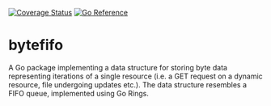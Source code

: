 [![Coverage Status](https://coveralls.io/repos/github/JanukanS/bytefifo/badge.svg?branch=main)](https://coveralls.io/github/JanukanS/bytefifo?branch=main)
[![Go Reference](https://pkg.go.dev/badge/github.com/JanukanS/bytefifo.svg)](https://pkg.go.dev/github.com/JanukanS/bytefifo)
# bytefifo
A Go package implementing a data structure for storing byte data representing iterations of a single resource (i.e. a GET request on a dynamic resource, file undergoing updates etc.). The data structure resembles a FIFO queue, implemented using Go Rings.
